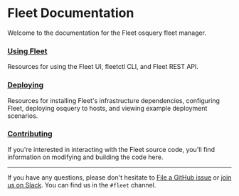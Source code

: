 # Fleet Documentation

Welcome to the documentation for the Fleet osquery fleet manager.

### [Using Fleet](./01-Using-Fleet/README.md)
Resources for using the Fleet UI, fleetctl CLI, and Fleet REST API.

### [Deploying](./02-Deploying/README.md)
Resources for installing Fleet's infrastructure dependencies, configuring Fleet, deploying osquery to hosts, and viewing example deployment scenarios.

### [Contributing](./03-Contributing/README.md)
If you're interested in interacting with the Fleet source code, you'll find information on modifying and building the code here.

---

If you have any questions, please don't hesitate to [File a GitHub issue](https://github.com/fleetdm/fleet/issues) or [join us on Slack](https://osquery.slack.com/join/shared_invite/zt-h29zm0gk-s2DBtGUTW4CFel0f0IjTEw#/). You can find us in the `#fleet` channel.
